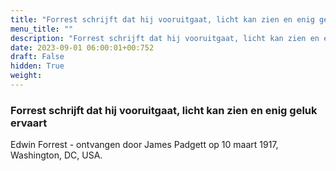 ```yaml
---
title: "Forrest schrijft dat hij vooruitgaat, licht kan zien en enig geluk ervaart"
menu_title: ""
description: "Forrest schrijft dat hij vooruitgaat, licht kan zien en enig geluk ervaart"
date: 2023-09-01 06:00:01+00:752
draft: False
hidden: True
weight:
---
```

### Forrest schrijft dat hij vooruitgaat, licht kan zien en enig geluk ervaart

Edwin Forrest - ontvangen door James Padgett op 10 maart 1917, Washington, DC, USA.
